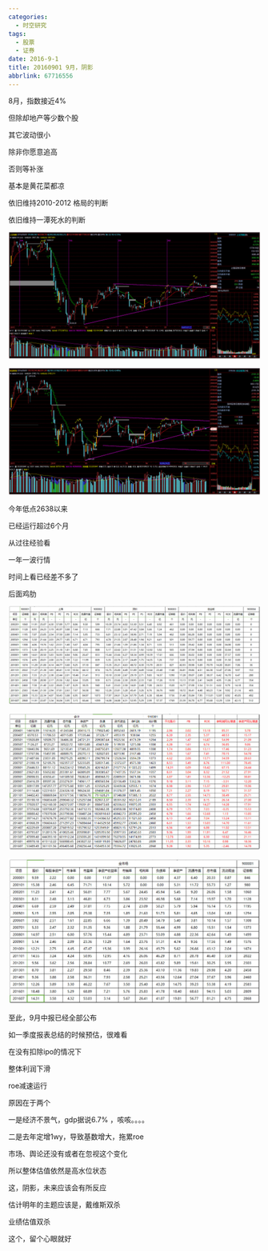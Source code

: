 ```yaml
---
categories:
  - 时空研究
tags:
  - 股票
  - 证券
date: 2016-9-1
title: 20160901 9月，阴影
abbrlink: 67716556
---
```

8月，指数接近4%

但除却地产等少数个股

其它波动很小

除非你愿意追高

否则等补涨

基本是黄花菜都凉

​依旧维持2010-2012 格局的判断

依旧维持一潭死水​的判断

![20160901-0](/images/20160901-0.jpeg)

![20160901-1](/images/20160901-1.jpeg)

今年低点2638以来

已经运行超过6个月

从过往经验看​

一年一波行情

时间上看已经差不多了

后面​鸡肋

![20160901-2](/images/20160901-2.jpeg)

![20160901-3](/images/20160901-3.jpeg)

![20160901-4](/images/20160901-4.jpeg)

​至此，9月中报已经全部公布

如一季度报表总结的时候预估，很难看

在没有扣除ipo的情况下

​整体利润下滑

roe减速运行

原因在于两个

一是经济不景气，gdp据说6.7% ，咳咳。。。。

二是去年定增1wy，导致基数增大，拖累roe​


市场、舆论还没有或者在忽视这个变化

所以整体估值依然是高水位状态​

​这，阴影，未来应该会有所反应

估计明年的主题应该是，戴维斯双杀

业绩估值双杀

​这个，留个心眼就好

​
